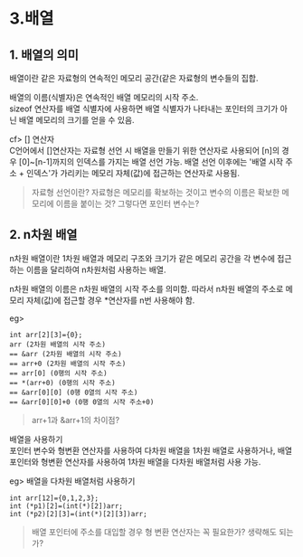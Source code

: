 3.배열
==========
## 1. 배열의 의미
배열이란 같은 자료형의 연속적인 메모리 공간(같은 자료형의 변수들의 집합.  

배열의 이름(식별자)은 연속적인 배열 메모리의 시작 주소.  
sizeof 연산자를 배열 식별자에 사용하면 배열 식별자가 나타내는 포인터의 크기가 아닌 배열 메모리의 크기를 얻을 수 있음.  

cf> [] 연산자  
C언어에서 []연산자는 자료형 선언 시 배열을 만들기 위한 연산자로 사용되어 [n]의 경우 [0]~[n-1]까지의 인덱스를 가지는 배열 선언 가능. 배열 선언 이후에는 '배열 시작 주소 + 인덱스'가 가리키는 메모리 자체(값)에 접근하는 연산자로 사용됨.

> 자료형 선언이란? 자료형은 메모리를 확보하는 것이고 변수의 이름은 확보한 메모리에 이름을 붙이는 것? 그렇다면 포인터 변수는?

## 2. n차원 배열
n차원 배열이란 1차원 배열과 메모리 구조와 크기가 같은 메모리 공간을 각 변수에 접근하는 이름을 달리하여 n차원처럼 사용하는 배열.

n차원 배열의 이름은 n차원 배열의 시작 주소를 의미함. 따라서 n차원 배열의 주소로 메모리 자체(값)에 접근할 경우 *연산자를 n번 사용해야 함.

eg>  

    int arr[2][3]={0};  
    arr (2차원 배열의 시작 주소)
    == &arr (2차원 배열의 시작 주소)
    == arr+0 (2차원 배열의 시작 주소)
    == arr[0] (0행의 시작 주소)
    == *(arr+0) (0행의 시작 주소)
    == &arr[0][0] (0행 0열의 시작 주소)
    == &arr[0][0]+0 (0행 0열의 시작 주소+0)

> arr+1과 &arr+1의 차이점?

배열을 사용하기  
포인터 변수와 형변환 연산자를 사용하여 다차원 배열을 1차원 배열로 사용하거나, 배열 포인터와 형변환 연산자를 사용하여 1차원 배열을 다차원 배열처럼 사용 가능.  

eg> 배열을 다차원 배열처럼 사용하기 

    int arr[12]={0,1,2,3};
    int (*p1)[2]=(int(*)[2])arr; 
    int (*p2)[2][3]=(int(*)[2][3])arr;
> 배열 포인터에 주소를 대입할 경우 형 변환 연산자는 꼭 필요한가? 생략해도 되는가?

